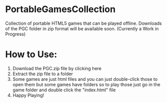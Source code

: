# PortableGamesCollection
 Collection of portable HTML5 games that can be played offline.
 Downloads of the PGC folder in zip format will be available soon.
 (Currently a Work in Progress)

# How to Use:
 1. Download the PGC.zip file by clicking here
 2. Extract the zip file to a folder
 3. Some games are just html files and you can just double-click those to open them but some games have folders so to play those just go in the game folder and double click the "index.html" file
 4. Happy Playing!
